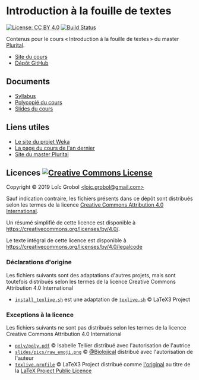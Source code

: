 Introduction à la fouille de textes
===================================

[![License: CC BY 4.0](https://licensebuttons.net/l/by/4.0/80x15.png)](https://creativecommons.org/licenses/by/4.0/)
[![Build Status](https://travis-ci.org/LoicGrobol/intro-fouille-textes.svg?branch=master)](https://travis-ci.org/LoicGrobol/intro-fouille-textes)

Contenus pour le cours « Introduction à la fouille de textes » du master [Plurital](http://plurital.org).

  - [Site du cours](https://loicgrobol.github.io/intro-fouille-textes/)
  - [Dépôt GitHub](https://github.com/LoicGrobol/intro-fouille-textes)

## Documents

  - [Syllabus](https://github.com/LoicGrobol/intro-fouille-textes/releases/download/stable/syllabus.pdf)
  - [Polycopié du cours](https://github.com/LoicGrobol/intro-fouille-textes/releases/download/stable/poly.pdf)
  - [Slides du cours](https://github.com/LoicGrobol/intro-fouille-textes/releases/download/stable/slides_introfdt.pdf)

## Liens utiles

  - [Le site du projet Weka](https://www.cs.waikato.ac.nz/ml/weka/)
  - [La page du cours de l'an dernier](archives/2018)
  - [Site du master Plurital](http://plurital.org)

## Licences <a rel="license" href="http://creativecommons.org/licenses/by/4.0/"><img alt="Creative Commons License" style="border-width:0" src="https://i.creativecommons.org/l/by/4.0/88x31.png"/></a>

Copyright © 2019 Loïc Grobol [\<loic.grobol@gmail.com\>](mailto:loic.grobol@gmail.com)

Sauf indication contraire, les fichiers présents dans ce dépôt sont distribués selon les termes de la licence [Creative Commons Attribution 4.0 International](https://creativecommons.org/licenses/by/4.0/).

Un résumé simplifié de cette licence est disponible à <https://creativecommons.org/licenses/by/4.0/>.

Le texte intégral de cette licence est disponible à <https://creativecommons.org/licenses/by/4.0/legalcode>

### Déclarations d'origine
Les fichiers suivants sont des adaptations d'autres projets, mais sont toutefois distribués selon les termes de la licence Creative Commons Attribution 4.0 International

  - [`install_texlive.sh`](install_texlive.sh) est une adaptation de [`texlive.sh`](https://github.com/latex3/latex3/blob/master/support/texlive.sh) © LaTeX3 Project

### Exceptions à la licence
Les fichiers suivants ne sont pas distribués selon les termes de la licence Creative Commons Attribution 4.0 International

  - [`poly/poly.pdf`](poly/poly.pdf) © Isabelle Tellier distribué avec l'autorisation de l'autrice
  - [`slides/pics/raw_emoji.png`](slides/pics/raw_emoji.png) © [\@Biolojical](https://twitter.com/biolojical/status/949344635310059520) distribué avec l'autorisation de l'auteur
  - [`texlive.profile`](texlive.profile) © LaTeX3 Project distribué comme [l'original](https://github.com/latex3/latex3/blob/master/support/texlive.profile) au titre de la [LaTeX Project Public Licence](https://github.com/latex3/latex3/blob/master/LICENSE)
